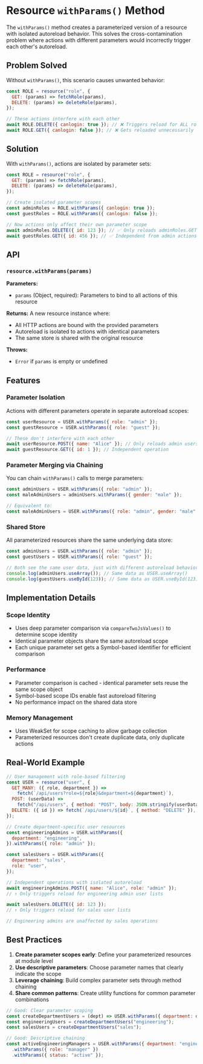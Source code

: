 # Resource `withParams()` Method

The `withParams()` method creates a parameterized version of a resource with isolated autoreload behavior. This solves the cross-contamination problem where actions with different parameters would incorrectly trigger each other's autoreload.

## Problem Solved

Without `withParams()`, this scenario causes unwanted behavior:

```javascript
const ROLE = resource("role", {
  GET: (params) => fetchRole(params),
  DELETE: (params) => deleteRole(params),
});

// These actions interfere with each other
await ROLE.DELETE({ canlogin: true }); // ❌ Triggers reload for ALL role actions
await ROLE.GET({ canlogin: false }); // ❌ Gets reloaded unnecessarily
```

## Solution

With `withParams()`, actions are isolated by parameter sets:

```javascript
const ROLE = resource("role", {
  GET: (params) => fetchRole(params),
  DELETE: (params) => deleteRole(params),
});

// Create isolated parameter scopes
const adminRoles = ROLE.withParams({ canlogin: true });
const guestRoles = ROLE.withParams({ canlogin: false });

// Now actions only affect their own parameter scope
await adminRoles.DELETE({ id: 123 }); // ✅ Only reloads adminRoles.GET actions
await guestRoles.GET({ id: 456 }); // ✅ Independent from admin actions
```

## API

### `resource.withParams(params)`

**Parameters:**

- `params` (Object, required): Parameters to bind to all actions of this resource

**Returns:**
A new resource instance where:

- All HTTP actions are bound with the provided parameters
- Autoreload is isolated to actions with identical parameters
- The same store is shared with the original resource

**Throws:**

- `Error` if `params` is empty or undefined

## Features

### Parameter Isolation

Actions with different parameters operate in separate autoreload scopes:

```javascript
const userResource = USER.withParams({ role: "admin" });
const guestResource = USER.withParams({ role: "guest" });

// These don't interfere with each other
await userResource.POST({ name: "Alice" }); // Only reloads admin users
await guestResource.GET({ id: 1 }); // Independent operation
```

### Parameter Merging via Chaining

You can chain `withParams()` calls to merge parameters:

```javascript
const adminUsers = USER.withParams({ role: "admin" });
const maleAdminUsers = adminUsers.withParams({ gender: "male" });

// Equivalent to:
const maleAdminUsers = USER.withParams({ role: "admin", gender: "male" });
```

### Shared Store

All parameterized resources share the same underlying data store:

```javascript
const adminUsers = USER.withParams({ role: "admin" });
const guestUsers = USER.withParams({ role: "guest" });

// Both see the same user data, just with different autoreload behavior
console.log(adminUsers.useArray()); // Same data as USER.useArray()
console.log(guestUsers.useById(123)); // Same data as USER.useById(123)
```

## Implementation Details

### Scope Identity

- Uses deep parameter comparison via `compareTwoJsValues()` to determine scope identity
- Identical parameter objects share the same autoreload scope
- Each unique parameter set gets a Symbol-based identifier for efficient comparison

### Performance

- Parameter comparison is cached - identical parameter sets reuse the same scope object
- Symbol-based scope IDs enable fast autoreload filtering
- No performance impact on the shared data store

### Memory Management

- Uses WeakSet for scope caching to allow garbage collection
- Parameterized resources don't create duplicate data, only duplicate actions

## Real-World Example

```javascript
// User management with role-based filtering
const USER = resource("user", {
  GET_MANY: ({ role, department }) =>
    fetch(`/api/users?role=${role}&department=${department}`),
  POST: (userData) =>
    fetch("/api/users", { method: "POST", body: JSON.stringify(userData) }),
  DELETE: ({ id }) => fetch(`/api/users/${id}`, { method: "DELETE" }),
});

// Create department-specific user resources
const engineeringAdmins = USER.withParams({
  department: "engineering",
}).withParams({ role: "admin" });

const salesUsers = USER.withParams({
  department: "sales",
  role: "user",
});

// Independent operations with isolated autoreload
await engineeringAdmins.POST({ name: "Alice", role: "admin" });
// ↑ Only triggers reload for engineering admin user lists

await salesUsers.DELETE({ id: 123 });
// ↑ Only triggers reload for sales user lists

// Engineering admins are unaffected by sales operations
```

## Best Practices

1. **Create parameter scopes early**: Define your parameterized resources at module level
2. **Use descriptive parameters**: Choose parameter names that clearly indicate the scope
3. **Leverage chaining**: Build complex parameter sets through method chaining
4. **Share common patterns**: Create utility functions for common parameter combinations

```javascript
// Good: Clear parameter scoping
const createDepartmentUsers = (dept) => USER.withParams({ department: dept });
const engineeringUsers = createDepartmentUsers("engineering");
const salesUsers = createDepartmentUsers("sales");

// Good: Descriptive chaining
const activeEngineeringManagers = USER.withParams({ department: "engineering" })
  .withParams({ role: "manager" })
  .withParams({ status: "active" });
```
